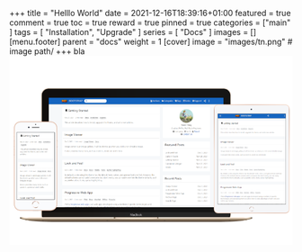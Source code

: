 +++
title = "Helllo World"
date = 2021-12-16T18:39:16+01:00
featured = true
comment = true
toc = true
reward = true
pinned = true
categories = ["main"
]
tags = [
  "Installation",
  "Upgrade"
]
series = [
  "Docs"
]
images = []
[menu.footer]
  parent = "docs"
  weight = 1
[cover]
    image = "images/tn.png" # image path/
+++
bla
![bla](images/tn.png)
